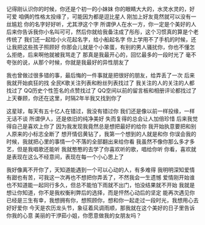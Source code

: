 记得刚认识你的时候，你还是个初一的小妹妹
你的眼睛大大的，水灵水灵的，好可爱
咱俩的性格太投缘了，可能因为都是逗比星人
刚加上好友竟然就可以没有一丝尴尬
你的名字好好听，尤其洢这个字
所谓伊人在水一方，你一定是个美好的人
后来你告诉我你小名叫可可，然后你就给我备注成了彤彤，这个习惯真的算是个老传统了
我们还一起给小火花起名字，给小船起名字
你上学用不了手机的时候，还让我把这些孩子照顾好
你那会儿就是个小笨蛋，有别的男人骚扰你，你也不懂怎么拒绝，后来啊他就被我骂走了
那真是我最开心的，回忆最多的一段时光了
毫不夸张的说，从那个时候，你就是我最好的异性朋友了

我也曾做过很多错的事，最后悔的一件事就是把很好的朋友，给弄丢了一次
后来我就开始疯狂的找
全民K歌关注列表和粉丝列表找过了
我关注的人的关注的人都找过了
QQ历史个性签名的点赞找过了
QQ空间以前的留言板和相册评论都找过了
上天眷顾，你还在这里，时隔2年半我又找到你了

这星球，每天有五十亿人在错过，我没有错过你
我们还是像以前一样投缘，一样无话不谈
所谓伊人，还是依旧的纯净美好
失而复得的总会让人加倍珍惜
后来我觉得自己是喜欢上你了
因为我发现我竟然总是想把最好的给你
我开始执意要把和别人原来的小标志全断了
想开情侣黄钻了，我第一个想到的人就是和你
你误会我的时候，我就把心里的事情一个不落的全部翻出来给你看
我虽然不像你那么多才多艺，但是我唱歌还能听
我就憨憨的去学了你喜欢听的歌，唱给你听
你看，喜欢就是表现在这么不经意间，表现在每一个小心思上了

我好像离不开你了，天知道能遇到一个可以心动的人，有多难得
我明明深知爱情有甜也有苦，可我这一次再也不想把你弄丢了，不然我会一生遗憾
爱情刚开始谁也不知道能一起同行多久，但总不能怕下雨就不出门，怕没结果就不开始
我就是想让你知道，你不是我权衡利弊后的选择，而是怦然心动后的坚定
能再次遇见你已经是三生有幸，我想拥有你，想照顾你，想和你一起走过一段时光，我想用心去好好爱你
今天是农历龙头节，象征着风调雨顺，那我就在这个美好的日子里告诉你我的心意
美丽的干洢茹小姐，你愿意做我的女朋友吗？